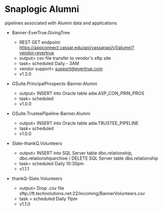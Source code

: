 # Snaplogic Alumni
pipelines associated with Alumni data and applications

- Banner-EverTrue.GivingTree
    - REST GET endpoint: https://appconnect.vassar.edu/api/vassarapi/v1/alumni?vendor=evertrue
    - output= csv file transfer to vendor's sftp site
    - task= scheduled Daily - 3AM
    - vendor support= support@evertrue.com 
    - v1.3.0

- GSuite.PrincipalProspects-Banner.Alumni
    - output= INSERT into Oracle table adw.ASP_CON_PRIN_PROS
    - task= scheduled
    - v1.0.0

- GSuite.TrusteePipeline-Banner.Alumni
    - output= INSERT into Oracle table adw.TRUSTEE_PIPELINE
    - task= scheduled
    - v1.0.0

- Slate-thankQ.Volunteers
    - output= INSERT into SQL Server table dbo.relationship, dbo.relationshiparchive / DELETE SQL Server table dbo.relationship
    - task= scheduled Daily 10:30pm
    - v1.1.1

- thankQ-Slate.Volunteers
    - output= Drop .csv file sftp://ft.technolutions.net:22/incoming/BannerVolunteers.csv
    - task = scheduled Daily 11pm
    - v1.1.0